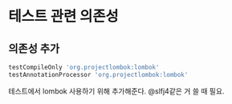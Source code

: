 # 테스트 관련 의존성

## 의존성 추가
~~~gradle
testCompileOnly 'org.projectlombok:lombok'
testAnnotationProcessor 'org.projectlombok:lombok'
~~~
테스트에서 lombok 사용하기 위해 추가해준다.
@slfj4같은 거 쓸 때 필요.